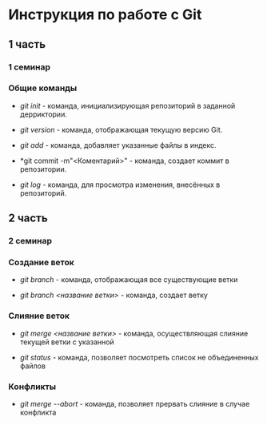 # Инструкция по работе с Git
## 1 часть
### 1 семинар
### Общие команды

* *git init* - команда, инициализирующая репозиторий в заданной дерриктории.

* *git version* - команда, отображающая текущую версию Git.

* *git add* - команда, добавляет указанные файлы в индекс.

* *git commit -m"<Коментарий>" - команда, создает коммит в репозитории.

* *git log* - команда, для просмотра изменения, внесённых в репозиторий.

## 2 часть
### 2 семинар
### Создание веток

* *git branch* - команда, отображающая все существующие ветки

* *git branch <название ветки>* - команда, создает ветку

### Слияние веток

* *git merge <название ветки>* - команда, осуществляющая слияние текущей ветки с указанной

* *git status* - команда, позволяет посмотреть список не объединенных файлов

### Конфликты

* *git merge --abort* - команда, позволяет прервать слияние в случае конфликта